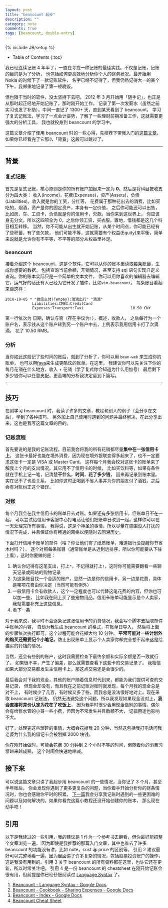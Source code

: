 ```yaml
---
layout: post
title: "beancount 起步"
description: ""
category: note
comments: true
tags: [beancount, double-entry]
---
```

{% include JB/setup %}

* Table of Contents
{:toc}

我已经连续记账 4 年半了，一直在寻找一种记账的最佳实践。不仅是记账，记账的目的是为了分析，
也包括如何更高效地分析你个人的财务状况。最开始用 Nokia 的时候下了一款记账软件，
名字已经不记得了，但我仍然记得大一的某个下午，我郑重地记录了第一顿晚饭。
<!--more-->
但也限于当时的软件，没太坚持下去吧。
2012 年 3 月开始用「随手记」，也正是从那时起正经地开始记账了，那时刚开始工作，
记录了第一次发薪水（虽然之前实习也发了补助）。中间一直记了 1300+ 天，直到某天看到了 beancount，
学习了复式记账法，学习了一点会计姿势，了解了一些理财前期准备工作，这就需要更强大的分析工具，
我也就投身到 beancount 的学习中。

这篇文章介绍了使用 beancount 时的一些心得，先推荐下带我入门的[这篇文章](https://wzyboy.im/post/1063.html)，
如果你已经看完了它那么「背景」这段可以跳过了。

---

## 背景

### 复式记账
首先是复式记账，核心原则是你的所有账户加起来一定为 **0**。然后是将科目按收支分为四大类：
收入(Income)，花费(Expenses)，资产(Assets)，负债(Liabilities)，收入就是你的工资，分红等，
花费属于那种花出去的消费，比如买吃的，烟酒，资产是你的固定资产，本身有一定价值，
之后你可能还可以出售，比如房、车、工资卡，负债就是你的信用卡，欠款。当你来到这世界上，
你应该身无分文，所以这四项全为 0，之后你领工资，买衣服，置地，借钱都是这几个科目相互转移。
当然，你不可能从出生就开始记账，从某个时间点，你可能已经有了些积蓄，有了些欠款，
他们可能不等，这就需要有个权益(Equity)来平衡，简单来说就是允许你有不平等，不平等的部分从权益里补足。

### beancount
接着介绍这个 beancount，这是个软件。它可以从你的账本里读取每条账目，生成你想要的数据，
包括查询当前余额，开销情况，甚至支持 sql 语句实现自定义查询。你的账本实际只是一个简单的文本文件，
你可以用你喜欢的编辑器去编辑它，运气好的话还有人已经为它开发了插件，比如`vim-beancount`。
每条账目看起来像这样：

```
2016-10-05 * "微信支付(Tenpay):滴滴出行" "滴滴"
            Liabilities:CMBC:CreditCard
            Expenses:Transport:Taxi                     10.50 CNY
```
第一行依次为 日期，确认与否（存在争议为`!`），概述，收款人，
之后每行为一个账户名，表示钱从这个账户转到另一个账户中去，上例表示我用信用卡打了次滴滴，
花了 10.50 RMB。

### 分析
当你如此这般记了些时间的账后，就到了分析了，你可以用 `bean-web` 来生成你的账单，
也可以用[fava](https://github.com/aumayr/fava)来生成更酷炫的账单。在这里，
我建议你可以先关注下你的每月花销在什么地方，收入 + 花销（学了复式你会知道为什么用加号）
最后剩下多少钱你可以任意支配。更高端的分析我决定留到下篇写。

---

## 技巧
在刚学习 beancount 时，我读了许多的文章，教程和别人的例子（会分享在文后），学到了各种技巧，
另外加上自己使用时遇到的问题并最终解决，在此分享出来，这也是我写这篇文章的目的。

### 记账流程
首先要说的是我的记账流程。目前我会将我的所有花销都尽量**集中在一张信用卡上**，
这张卡最好也能在境外消费，因为现在境外银联变得多起来了，也不一定要求这张卡一定是 VISA 或 Master Card。
这样每个月我会校对这张卡的账单来了解我上个月的支出情况。其它用不了信用卡的时候，
比如买饮料等，如果有条件就在手机上记一笔，记清楚**干什么**，**时间**，**花了多少钱**，
回来再记录到账本里。实在记不了也没关系，
比如你这时正喝到不省人事并为你的朋友付了酒钱，之后会有对账纠正这个错误。

### 对账
每个月我会在我主信用卡的账单日去对账。如果还有多张信用卡，但账单日不在一起，
可以尝试给信用卡客服中心打电话让他们把账单日改到一起，这样你可以在一天处理完所有事情。
我得说，这是个神圣的事情，所以尽量在周围没人打扰的情况下完成，并且保证你有畅通的网络以便随时去回溯历史。

下面打开信用卡账单的邮件（啥？你让他们寄了纸质账单，难道银行没提醒你节省木材吗？），
逐个对照每条账目（通常账单是从近到远排序，所以你可能要从下往上看），这时你要做的是：

1. 确认你记得有这笔支出，打上`*`，不记得就打上`!`，这时你可能需要翻看一些聊天记录或网站的购物记录
1. 为这条账目找一个合适的账户，显然一边是你的信用卡，另一边是花费，具体是哪项花费由你决定（当然可能有例外）
1. 一般信用卡会有收款人，这个一定程度也可以代替这笔花费的内容，但你也可以加一些，
比如我在网上买了些宠物用品，信用卡账单可能显示是个人卖家，我就需要补充上这些信息。
1. 看下一条

对于我来说，我平时不会逐条记这张信用卡的消费情况，我会写个脚本去抽取邮件中账单的内容，
自动为我生成 beancount 的格式，在账单日导入，
然后将上面的步骤依次执行即可。这个过程可能会花掉大约 10 分钟。
**平常可能对一些计划外的购买还需要记个小笔记**，防止出现账单上显示个人卖家你却完全想不起来这是给猫买的铃铛的情况。

当然，还会有些别的账户，这时我需要检查下最终余额和实际余额是否一致就行了。
如果很不幸，产生了偏差，那么就需要查看下这些卡的交易记录了。
我相信如果大部分交易都发生主信用卡上，那这点交易还是会很少的。

最后我会对下我的现金，其他的账户随着信息时代到来，都能为我们提供可查的交易记录，
但现金却没有，而且我在之前记账对账时就发现，每个月我的现金总是对不上，
有时候少了几百，有时候又多了些，而我总是没法很好地对上。现在采取 beancount 记账法，
仍然无法避免这个问题，所以我发现如果现金没对上，**我会直接将差价认定为花在了吃饭上**，
因为我平时很少会用现金做别的事情。偶尔会有给修水管的小哥一些小费，但因为不常发生并且数额不大，
记错用途也影响不大。

好了，处理完这些琐碎的事情，大概会花掉我 20 分钟，当然这包括我打电话问我老婆为什么我的借记卡会被划掉 2000 块钱。

你在刚开始做时，可能会花费 30 分钟到 2 个小时不等的时间，但随着你的消费习惯越来越成熟，
这个时间会快速地缩减。

## 接下来
可以说这篇文章只讲了我起步用 beancount 的一些情况，当你记了 3 个月，甚至半年账后，
你会发现你遇到了更多更复杂的问题，当你着手开始分析你的财条情况时，你也会感谢你平时的积累。
[下一篇](/2016/10/beancount-advance.html)我会分享我记账时遇到的一些更困难的问题以及如何解决的。如果你看完这篇小教程还没开始创建你的账本，
那么现在动手吧！

## 引用
以下是我读过的一些引用，我的建议是 1 作为一个参考书去翻看，但你最好能把整个文章浏览一遍，
因为即使是我推荐的那篇入门文章，其中也省去了许多 beancount 的功能没有讲，比如 note，cost 与 price 的区别等。
引用 2 建议最好可以完整地看一遍，因为里面讲了许多复杂的情况，包括股票投资账户的操作，
这是我没有用到的。引用 3 关于 beancount 的所有资料都在这里，也许它还在更新，所以时常关注吧。
引用 4 是一份 beancount 的 cheatsheet 在刚开始记账会很有用，但前提是你已经仔细阅读过 [Language Syntax][1] 了。

1. [Beancount - Language Syntax - Google Docs][1]
1. [Beancount - Cookbook - Sharing Expenses - Google Docs][2]
1. [Beancount - Index - Google Docs][3]
1. [Beancount Cheat Sheet][4]

[1]: https://docs.google.com/document/d/1wAMVrKIA2qtRGmoVDSUBJGmYZSygUaR0uOMW1GV3YE0/edit   "Beancount - Language Syntax - Google Docs"
[2]: https://docs.google.com/document/d/1FRcJqUfeAMQO6KjG94w6rF7VajMGJaFplmF1Wu0rCHY/edit   "Beancount - Cookbook - Sharing Expenses - Google Docs"
[3]: https://docs.google.com/document/d/1RaondTJCS_IUPBHFNdT8oqFKJjVJDsfsn6JEjBG04eA/edit   "Beancount - Index - Google Docs"
[4]: http://furius.ca/beancount/doc/cheatsheet  "Beancount Cheat Sheet"
